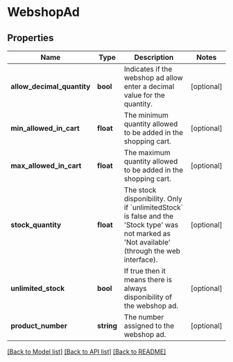 # WebshopAd

## Properties
Name | Type | Description | Notes
------------ | ------------- | ------------- | -------------
**allow_decimal_quantity** | **bool** | Indicates if the webshop ad allow enter a decimal value for the  quantity. | [optional] 
**min_allowed_in_cart** | **float** | The minimum quantity allowed to be added in the shopping cart. | [optional] 
**max_allowed_in_cart** | **float** | The maximum quantity allowed to be added in the shopping cart. | [optional] 
**stock_quantity** | **float** | The stock disponibility. Only if &#x60;unlimitedStock&#x60; is false and the  &#x27;Stock type&#x27; was not marked as &#x27;Not available&#x27; (through the web  interface). | [optional] 
**unlimited_stock** | **bool** | If true then it means there is always disponibility of the webshop ad. | [optional] 
**product_number** | **string** | The number assigned to the webshop ad. | [optional] 

[[Back to Model list]](../../README.md#documentation-for-models) [[Back to API list]](../../README.md#documentation-for-api-endpoints) [[Back to README]](../../README.md)

